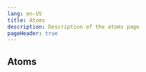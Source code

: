 ```yaml
---
lang: en-US
title: Atoms
description: Description of the atoms page
pageHeader: true
---
```


## Atoms

